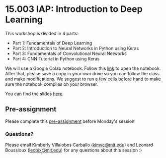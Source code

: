 # 15.003 IAP: Introduction to Deep Learning

This workshop is divided in 4 parts:
- Part 1: Fundamentals of Deep Learning
- Part 2: Introduction to Neural Networks in Python using Keras
- Part 3: Fundamentals of Convolutional Neural Networks
- Part 4: CNN Tutorial in Python using Keras

We will use a Google Colab notebook. Follow this [link](https://colab.research.google.com/drive/1WPSfEDdlQ1dVYM2cSOpD0faN8DTNiOxZ?usp=sharing) to open the notebook. After that, please save a copy in your own drive so you can follow the class and make modifications.
We suggest to run a few cells before hand to make sure the notebook compiles on your browser.

You can find the slides [here](https://www.dropbox.com/s/so40nytx29g02p4/IntroToDeepLearning.pdf?dl=0).

## Pre-assignment
Please complete this [pre-assignment](https://colab.research.google.com/drive/1dTX4S1jixn5fe6yjOjXbShoaGcrP3iBi?usp=sharing) before Monday's session!

### Questions?

Please email Kimberly Villalobos Carballo (kimvc@mit.edu) and Léonard Boussioux (leobix@mit.edu) for any questions about this session :) 
